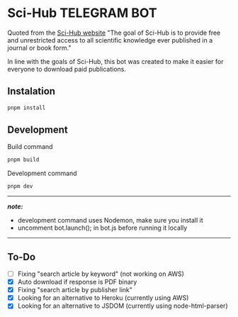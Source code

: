 # Sci-Hub TELEGRAM BOT

Quoted from the [Sci-Hub website](https://sci-hub.se/) "The goal of Sci-Hub is to provide free and unrestricted access to all scientific knowledge ever published in a journal or book form."

In line with the goals of Sci-Hub, this bot was created to make it easier for everyone to download paid publications.

## Instalation

```bash
pnpm install
```

## Development

Build command

```bash
pnpm build
```

Development command

```bash
pnpm dev
```

---

**_note:_**

- development command uses Nodemon, make sure you install it
- uncomment bot.launch(); in bot.js before running it locally

---

## To-Do

- [ ] Fixing "search article by keyword" (not working on AWS)
- [x] Auto download if response is PDF binary
- [x] Fixing "search article by publisher link"
- [x] Looking for an alternative to Heroku (currently using AWS)
- [x] Looking for an alternative to JSDOM (currently using node-html-parser)
